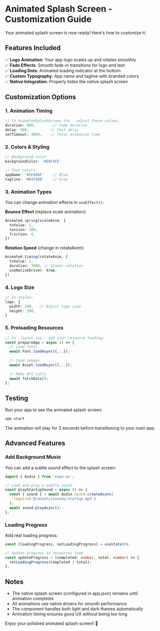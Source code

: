 # Animated Splash Screen - Customization Guide

Your animated splash screen is now ready! Here's how to customize it:

## Features Included

✅ **Logo Animation**: Your app logo scales up and rotates smoothly  
✅ **Fade Effects**: Smooth fade-in transitions for logo and text  
✅ **Loading Dots**: Animated loading indicator at the bottom  
✅ **Custom Typography**: App name and tagline with branded colors  
✅ **Native Integration**: Properly hides the native splash screen  

## Customization Options

### 1. Animation Timing
```typescript
// In AnimatedSplashScreen.tsx - adjust these values:
duration: 800,        // Fade duration
delay: 500,          // Text delay
setTimeout: 3000,    // Total animation time
```

### 2. Colors & Styling
```typescript
// Background color
backgroundColor: '#E6F4FE'

// Text colors
appName: '#1E40AF'    // Blue
tagline: '#64748B'    // Gray
```

### 3. Animation Types
You can change animation effects in `useEffect()`:

**Bounce Effect** (replace scale animation):
```typescript
Animated.spring(scaleAnim, {
  toValue: 1,
  tension: 100,
  friction: 8,
})
```

**Rotation Speed** (change in rotateAnim):
```typescript
Animated.timing(rotateAnim, {
  toValue: 1,
  duration: 3000, // Slower rotation
  useNativeDriver: true,
})
```

### 4. Logo Size
```typescript
// In styles:
logo: {
  width: 100,   // Adjust logo size
  height: 100,
}
```

### 5. Preloading Resources
```typescript
// In _layout.tsx - add your resource loading:
const prepareApp = async () => {
  // Load fonts
  await Font.loadAsync({...});
  
  // Load images
  await Asset.loadAsync([...]);
  
  // Make API calls
  await fetchData();
};
```

## Testing

Run your app to see the animated splash screen:
```bash
npm start
```

The animation will play for 3 seconds before transitioning to your main app.

## Advanced Features

### Add Background Music
You can add a subtle sound effect to the splash screen:

```typescript
import { Audio } from 'expo-av';

// Load and play a subtle sound
const playStartupSound = async () => {
  const { sound } = await Audio.Sound.createAsync(
    require('@/assets/sounds/startup.mp3')
  );
  await sound.playAsync();
};
```

### Loading Progress
Add real loading progress:

```typescript
const [loadingProgress, setLoadingProgress] = useState(0);

// Update progress as resources load
const updateProgress = (completed: number, total: number) => {
  setLoadingProgress(completed / total);
};
```

## Notes

- The native splash screen (configured in app.json) remains until animation completes
- All animations use native drivers for smooth performance
- The component handles both light and dark themes automatically
- Animation timing ensures good UX without being too long

Enjoy your polished animated splash screen! 🎉
